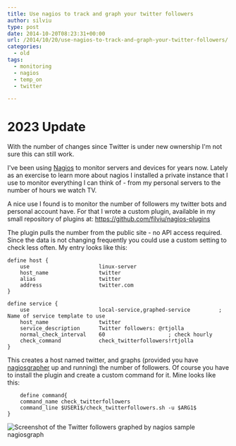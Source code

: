 ```yaml
---
title: Use nagios to track and graph your twitter followers
author: silviu
type: post
date: 2014-10-20T08:23:31+00:00
url: /2014/10/20/use-nagios-to-track-and-graph-your-twitter-followers/
categories:
  - old
tags:
  - monitoring
  - nagios
  - temp_on
  - twitter

---
```

# 2023 Update

With the number of changes since Twitter is under new ownership I'm not sure this can still work.

I've been using [Nagios][1] to monitor servers and devices for years now. Lately as an exercise to learn more about nagios I installed a private instance that I use to monitor everything I can think of - from my personal servers to the number of hours we watch TV.

A nice use I found is to monitor the number of followers my twitter bots and personal account have. For that I wrote a custom plugin, available in my small repository of plugins at: <https://github.com/filviu/nagios-plugins>

The plugin pulls the number from the public site - no API access required. Since the data is not changing frequently you could use a custom setting to check less often. My entry looks like this:

```apacheconf
define host {
    use                      linux-server
    host_name                twitter
    alias                    twitter
    address                  twitter.com
}

define service {
    use                      local-service,graphed-service         ; Name of service template to use
    host_name                twitter
    service_description      Twitter followers: @rtjolla
    normal_check_interval    60                    ; check hourly
    check_command            check_twitterfollowers!rtjolla
}
```

This creates a host named twitter, and graphs (provided you have [nagiosgrapher][2] up and running) the number of followers. Of course you have to install the plugin and create a custom command for it. Mine looks like this:

```apacheconf
    define command{
    command_name check_twitterfollowers
    command_line $USER1$/check_twitterfollowers.sh -u $ARG1$
}
```

![Screenshot of the Twitter followers graphed by nagios sample nagiosgraph](/blog/images/2014/twitter-nagios.png)

 [1]: http://www.nagios.org/
 [2]: http://nagiosgraph.sourceforge.net/
 [3]: http://blog.silviuvulcan.ro/wp-content/uploads/sites/2/2014/10/twitter-nagios.png